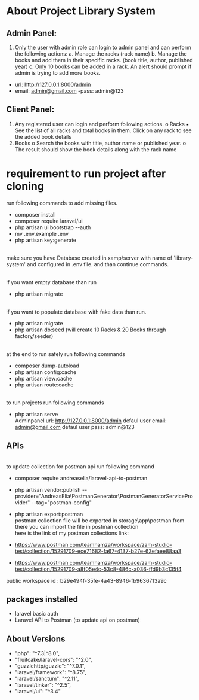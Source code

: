 # About Project Library System

## Admin Panel:
1. Only the user with admin role can login to admin panel and can perform the following actions:
a. Manage the racks (rack name)
b. Manage the books and add them in their specific racks. (book title, author, published
year)
c. Only 10 books can be added in a rack. An alert should prompt if admin is trying to
add more books.
- url: http://127.0.0.1:8000/admin
- email: admin@gmail.com
-pass: admin@123
## Client Panel:
1. Any registered user can login and perform following actions.
o Racks
▪ See the list of all racks and total books in them. Click on any rack to see the added
book details
2. Books
o Search the books with title, author name or published year.
o The result should show the book details along with the rack name

# requirement to run project after cloning
run following commands to add missing files.
- composer install
- composer require laravel/ui
- php artisan ui bootstrap --auth
- mv .env.example .env
- php artisan key:generate

<br>make sure you have Database created in xamp/server with name of 'library-system' and configured in .env file. and than continue commands.

<br>if you want empty database than run
- php artisan migrate

<br>if you want to populate database with fake data than run.
- php artisan migrate
- php artisan db:seed (will create 10 Racks & 20 Books through factory/seeder)


<br>at the end to run safely run following commands 
- composer dump-autoload
- php artisan config:cache
- php artisan view:cache
- php artisan route:cache

<br>to run projects run following commands
- php artisan serve
<br>Adminpanel url: http://127.0.0.1:8000/admin
defaul user email: admin@gmail.com
defaul user pass: admin@123

## APIs
<br>to update collection for postman api run following command
- composer require andreaselia/laravel-api-to-postman
- php artisan vendor:publish --provider="AndreasElia\PostmanGenerator\PostmanGeneratorServiceProvider" --tag="postman-config"
- php artisan export:postman
<br> postman collection  file will be exported in storage\app\postman from there you can import the file in postman collection
<br> here is the link of my postman collections link:<br>

- https://www.postman.com/teamhamza/workspace/zam-studio-test/collection/15291709-ece71682-fa67-4137-b27e-63efaee88aa3
- https://www.postman.com/teamhamza/workspace/zam-studio-test/collection/15291709-a8f05e4c-53c8-486c-a036-ffd9b3c135f4

public workspace id : b29e494f-35fe-4a43-8946-fb9636713a9c

## packages installed
- laravel basic auth
- Laravel API to Postman (to update api on postman)
## About Versions
- "php": "^7.3|^8.0",
- "fruitcake/laravel-cors": "^2.0",
- "guzzlehttp/guzzle": "^7.0.1",
- "laravel/framework": "^8.75",
- "laravel/sanctum": "^2.11",
- "laravel/tinker": "^2.5",
- "laravel/ui": "^3.4"
